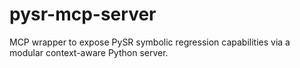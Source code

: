 # pysr-mcp-server
MCP wrapper to expose PySR symbolic regression capabilities via a modular context-aware Python server.
